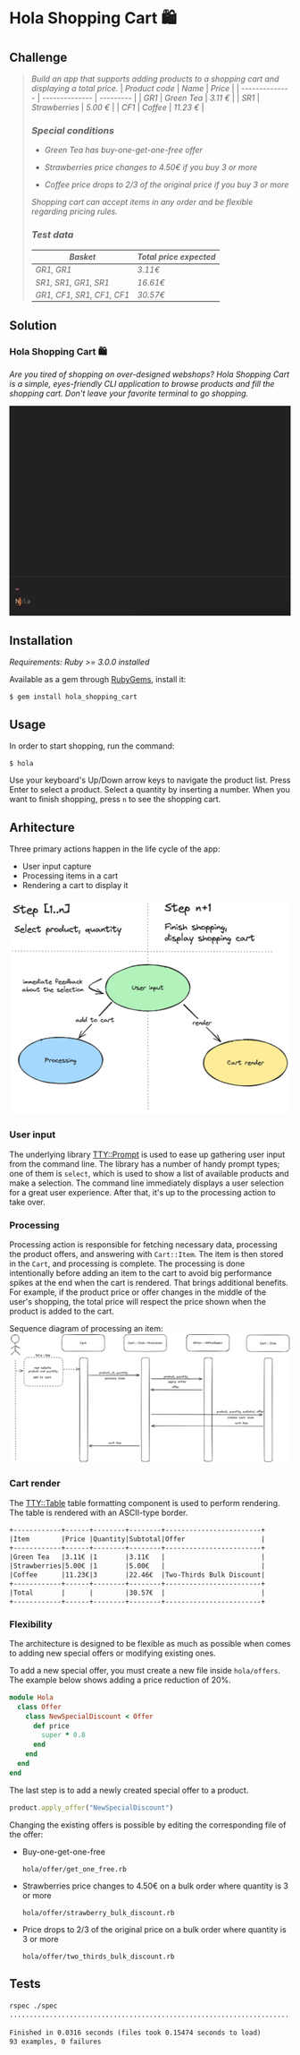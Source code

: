 # Hola Shopping Cart 🛍️

## Challenge
> *Build an app that supports adding products to a shopping cart and displaying a total price.*
> | *Product code* | *Name*         | *Price*   |
> | -------------- | -------------- | --------- |
> | *GR1*          | *Green Tea*    | *3.11 €*  |
> | *SR1*          | *Strawberries* | *5.00 €*  |
> | *CF1*          | *Coffee*       | *11.23 €* |
> ### *Special conditions*
> * *Green Tea has buy-one-get-one-free offer*
>
> * *Strawberries price changes to 4.50€ if you buy 3 or more*
>
> * *Coffee price drops to 2/3 of the original price if you buy 3 or more*
>
> *Shopping cart can accept items in any order and be flexible regarding pricing rules.*
> ### *Test data*
>| *Basket*                  | *Total price expected* |
>| ------------------------- | ---------------------- |
>| *GR1, GR1*                | *3.11€*                |
>| *SR1, SR1, GR1, SR1*      | *16.61€*               |
>| *GR1, CF1, SR1, CF1, CF1* | *30.57€*               |


## Solution

### Hola Shopping Cart 🛍️

*Are you tired of shopping on over-designed webshops? Hola Shopping Cart is a simple, eyes-friendly CLI application to browse products and fill the shopping cart. Don't leave your favorite terminal to go shopping.*

![Demo](docs/demo.gif)


## Installation

*Requirements: Ruby >= 3.0.0 installed*

Available as a gem through [RubyGems](https://rubygems.org/gems/hola_shopping_cart), install it:

```
$ gem install hola_shopping_cart
```

## Usage
In order to start shopping, run the command:

```
$ hola
```
Use your keyboard's Up/Down arrow keys to navigate the product list. Press Enter to select a product. Select a quantity by inserting a number. When you want to finish shopping, press `n` to see the shopping cart.

## Arhitecture
Three primary actions happen in the life cycle of the app:
* User input capture
* Processing items in a cart
* Rendering a cart to display it

![AppLifeCycle](docs/app-life-cycle.png)

### User input
The underlying library [TTY::Prompt](https://github.com/piotrmurach/tty-prompt) is used to ease up gathering user input from the command line. The library has a number of handy prompt types; one of them is `select`, which is used to show a list of available products and make a selection. The command line immediately displays a user selection for a great user experience. After that, it's up to the processing action to take over.

### Processing
Processing action is responsible for fetching necessary data, processing the product offers, and answering with `Cart::Item`. The item is then stored in the `Cart`, and processing is complete. The processing is done intentionally before adding an item to the cart to avoid big performance spikes at the end when the cart is rendered. That brings additional benefits. For example, if the product price or offer changes in the middle of the user's shopping, the total price will respect the price shown when the product is added to the cart.

Sequence diagram of processing an item:
![AddToCart](docs/add-to-cart-seq-diagram.png)

### Cart render
The [TTY::Table](https://github.com/piotrmurach/tty-table) table formatting component is used to perform rendering. The table is rendered with an ASCII-type border.
```
+------------+------+--------+--------+------------------------+
|Item        |Price |Quantity|Subtotal|Offer                   |
+------------+------+--------+--------+------------------------+
|Green Tea   |3.11€ |1       |3.11€   |                        |
|Strawberries|5.00€ |1       |5.00€   |                        |
|Coffee      |11.23€|3       |22.46€  |Two-Thirds Bulk Discount|
+------------+------+--------+--------+------------------------+
|Total       |      |        |30.57€  |                        |
+------------+------+--------+--------+------------------------+
```

### Flexibility
The architecture is designed to be flexible as much as possible when comes to adding new special offers or modifying existing ones.

To add a new special offer, you must create a new file inside `hola/offers`. The example below shows adding a price reduction of 20%.
```ruby
module Hola
  class Offer
    class NewSpecialDiscount < Offer
      def price
        super * 0.8
      end
    end
  end
end
```
The last step is to add a newly created special offer to a product.
```ruby
product.apply_offer("NewSpecialDiscount")
```

Changing the existing offers is possible by editing the corresponding file of the offer: 

* Buy-one-get-one-free
  ```
  hola/offer/get_one_free.rb 
  ```
* Strawberries price changes to 4.50€ on a bulk order where quantity is 3 or more
  ```
  hola/offer/strawberry_bulk_discount.rb
  ```
* Price drops to 2/3 of the original price on a bulk order where quantity is 3 or more
  ```
  hola/offer/two_thirds_bulk_discount.rb
  ```


## Tests
```
rspec ./spec
.............................................................................................

Finished in 0.0316 seconds (files took 0.15474 seconds to load)
93 examples, 0 failures
```